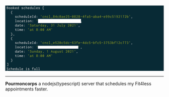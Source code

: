 ![](docs/docs.png)

---

**Pourmoncorps** a nodejs(typescript) server that schedules my Fit4less appointments faster.
